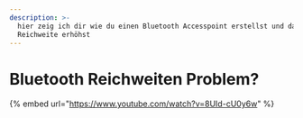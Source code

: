 ```yaml
---
description: >-
  hier zeig ich dir wie du einen Bluetooth Accesspoint erstellst und damit deine
  Reichweite erhöhst
---
```


# Bluetooth Reichweiten Problem?

{% embed url="https://www.youtube.com/watch?v=8UId-cU0y6w" %}
